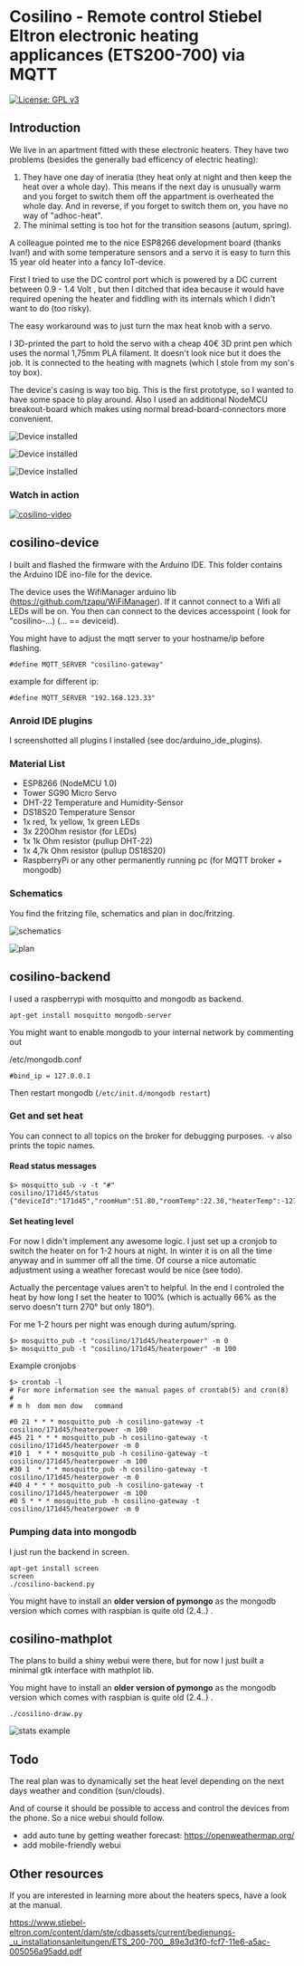 # Cosilino - Remote control Stiebel Eltron electronic heating applicances (ETS200-700) via MQTT

[![License: GPL v3](https://img.shields.io/badge/License-GPL%20v3-blue.svg)](https://www.gnu.org/licenses/gpl-3.0)

## Introduction

We live in an apartment fitted with these electronic heaters. They have two problems (besides
the generally bad efficency of electric heating):

1. They have one day of ineratia (they heat only at night and then keep the heat over a
   whole day). This means if the next day is unusually warm and you forget to switch them
   off the appartment is overheated the whole day. And in reverse, if you forget to switch
   them on, you have no way of "adhoc-heat".
2. The minimal setting is too hot for the transition seasons (autum, spring).

A colleague pointed me to the nice ESP8266 development board (thanks Ivan!) and with some
temperature sensors and a servo it is easy to turn this 15 year old heater into a fancy
IoT-device.

First I tried to use the DC control port which is powered by a DC current between
0.9 - 1.4 Volt , but then I ditched that idea because it would have required opening
the heater and fiddling with its internals which I didn't want to do (too risky).

The easy workaround was to just turn the max heat knob with a servo.

I 3D-printed the part to hold the servo with a cheap 40€ 3D print
pen which uses the normal 1,75mm PLA filament. It doesn't look nice
but it does the job. It is connected to the heating with magnets
(which I stole from my son's toy box).

The device's casing is way too big. This is the first prototype, so
I wanted to have some space to play around. Also I used an additional
NodeMCU breakout-board which makes using normal bread-board-connectors
 more convenient.

![Device installed](doc/images/device_installed.jpg)

![Device installed](doc/images/device.jpg)

![Device installed](doc/images/device_open.jpg)

### Watch in action

[![cosilino-video](https://img.youtube.com/vi/otGSGF0wK6k/0.jpg)](https://www.youtube.com/watch?v=otGSGF0wK6k)

## cosilino-device

I built and flashed the firmware with the Arduino IDE. This folder contains the Arduino IDE ino-file for the device.

The device uses the WifiManager arduino lib (https://github.com/tzapu/WiFiManager).
If it cannot connect to a Wifi all LEDs will be on. You then can
connect to the devices accesspoint ( look for "cosilino-...) (... == deviceid).

You might have to adjust the mqtt server to your hostname/ip before
flashing.

    #define MQTT_SERVER "cosilino-gateway"

example for different ip:

    #define MQTT_SERVER "192.168.123.33"

### Anroid IDE plugins

I screenshotted all plugins I installed (see doc/arduino_ide_plugins).

### Material List

* ESP8266 (NodeMCU 1.0)
* Tower SG90 Micro Servo
* DHT-22 Temperature and Humidity-Sensor
* DS18S20 Temperature Sensor
* 1x red, 1x yellow, 1x green LEDs
* 3x 220Ohm resistor (for LEDs)
* 1x 1k Ohm resistor (pullup DHT-22)
* 1x 4,7k Ohm resistor (pullup DS18S20)
* RaspberryPi or any other permanently running pc (for MQTT broker + mongodb)

### Schematics

You find the fritzing file, schematics and plan in doc/fritzing.

![schematics](doc/fritzing/cosilino-device-plan_Schaltplan.png)

![plan](doc/fritzing/cosilino-device-plan_Steckplatine.png)

## cosilino-backend

I used a raspberrypi with mosquitto and mongodb as backend.

```
apt-get install mosquitto mongodb-server
```

You might want to enable mongodb to your internal network by
commenting out

/etc/mongodb.conf

    #bind_ip = 127.0.0.1

Then restart mongodb (`/etc/init.d/mongodb restart`)


### Get and set heat

You can connect to all topics on the broker for debugging purposes.
`-v` also prints the topic names.

#### Read status messages

    $> mosquitto_sub -v -t "#"
    cosilino/171d45/status {"deviceId":"171d45","roomHum":51.80,"roomTemp":22.30,"heaterTemp":-127.00,"heaterPower":0}

#### Set heating level

For now I didn't implement any awesome logic. I just set up a cronjob
to switch the heater on for 1-2 hours at night. In winter it is on
all the time anyway and in summer off all the time. Of course a nice
automatic adjustment using a weather forecast would be nice (see todo).

Actually the percentage values aren't to helpful. In the end I controled
the heat by how long I set the heater to 100% (which is actually 66% as
the servo doesn't turn 270° but only 180°).

For me 1-2 hours per night was enough during autum/spring.

    $> mosquitto_pub -t "cosilino/171d45/heaterpower" -m 0
    $> mosquitto_pub -t "cosilino/171d45/heaterpower" -m 100

Example cronjobs

```
$> crontab -l
# For more information see the manual pages of crontab(5) and cron(8)
#
# m h  dom mon dow   command

#0 21 * * * mosquitto_pub -h cosilino-gateway -t cosilino/171d45/heaterpower -m 100
#45 21 * * * mosquitto_pub -h cosilino-gateway -t cosilino/171d45/heaterpower -m 0
#10 1  * * * mosquitto_pub -h cosilino-gateway -t cosilino/171d45/heaterpower -m 100
#30 1  * * * mosquitto_pub -h cosilino-gateway -t cosilino/171d45/heaterpower -m 0
#40 4 * * * mosquitto_pub -h cosilino-gateway -t cosilino/171d45/heaterpower -m 100
#0 5 * * * mosquitto_pub -h cosilino-gateway -t cosilino/171d45/heaterpower -m 0
```

### Pumping data into mongodb

I just run the backend in screen.

    apt-get install screen
    screen
    ./cosilino-backend.py

You might have to install an **older version of pymongo** as the mongodb version
which comes with raspbian is quite old (2.4..) .

## cosilino-mathplot

The plans to build a shiny webui were there, but for now I just built a
minimal gtk interface with mathplot lib.

You might have to install an **older version of pymongo** as the mongodb version
which comes with raspbian is quite old (2.4..) .

    ./cosilino-draw.py

![stats example](doc/images/mathplotlib-example.png)

## Todo

The real plan was to dynamically set the heat level depending on the
next days weather and condition (sun/clouds).

And of course it should be possible to access and control the devices
from the phone. So a nice webui should follow.

* add auto tune by getting weather forecast: https://openweathermap.org/
* add mobile-friendly webui

## Other resources

If you are interested in learning more about the heaters specs, have a look at the manual.

https://www.stiebel-eltron.com/content/dam/ste/cdbassets/current/bedienungs-_u_installationsanleitungen/ETS_200-700__89e3d3f0-fcf7-11e6-a5ac-005056a95add.pdf


